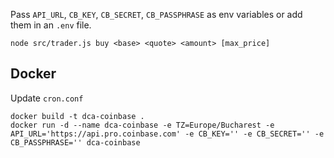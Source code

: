 Pass `API_URL`, `CB_KEY`, `CB_SECRET`, `CB_PASSPHRASE` as env variables or add them in an `.env` file.

```
node src/trader.js buy <base> <quote> <amount> [max_price] 
```

## Docker

Update `cron.conf`

```
docker build -t dca-coinbase .
docker run -d --name dca-coinbase -e TZ=Europe/Bucharest -e API_URL='https://api.pro.coinbase.com' -e CB_KEY='' -e CB_SECRET='' -e CB_PASSPHRASE='' dca-coinbase
```
